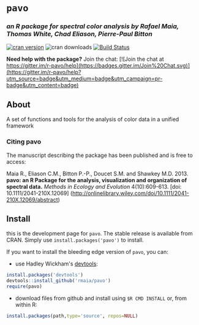 # `pavo`

### _an R package for spectral color analysis by Rafael Maia, Thomas White, Chad Eliason, Pierre-Paul Bitton_

[![cran version](http://www.r-pkg.org/badges/version/pavo)](https://cran.r-project.org/package=pavo/)
![cran downloads](http://cranlogs.r-pkg.org/badges/grand-total/pavo) 
[![Build Status](https://travis-ci.org/rmaia/pavo.svg?branch=master)](https://travis-ci.org/rmaia/pavo/branches)  
<!-- revamp: [![Build Status](https://travis-ci.org/rmaia/pavo.svg?branch=revamp)](https://travis-ci.org/rmaia/pavo/branches) -->

**Need help with the package?** Join the chat: [![Join the chat at https://gitter.im/r-pavo/help](https://badges.gitter.im/Join%20Chat.svg)](https://gitter.im/r-pavo/help?utm_source=badge&utm_medium=badge&utm_campaign=pr-badge&utm_content=badge)

## About

A set of functions and tools for the analysis of color data in a unified framework

### Citing pavo

The manuscript describing the package has been published and is free to access: 

Maia R., Eliason C.M., Bitton P.-P., Doucet S.M. and Shawkey M.D. 2013. 
**pavo: an R Package for the analysis, visualization and organization of spectral data.** 
*Methods in Ecology and Evolution* 4(10):609-613. [doi: 10.1111/2041-210X.12069]
(http://onlinelibrary.wiley.com/doi/10.1111/2041-210X.12069/abstract)

## Install

this is the development page for `pavo`. The stable release is available from CRAN. Simply use `install.packages('pavo')` to install.

If you want to install the bleeding edge version of `pavo`, you can:

* use Hadley Wickham's [devtools](https://github.com/hadley/devtools):

```r     
install.packages('devtools')
devtools::install_github('rmaia/pavo')
require(pavo)
```

* download files from github and install using `$R CMD INSTALL` or, from within R:

```r
install.packages(path,type='source', repos=NULL)
```
